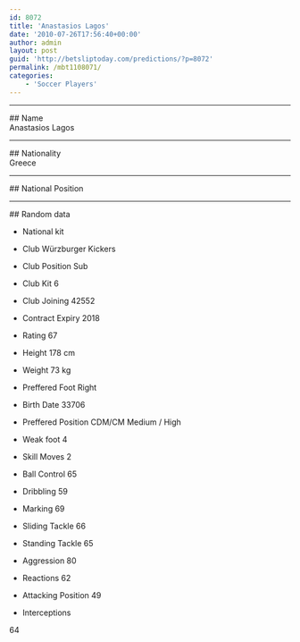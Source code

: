 ```yaml
---
id: 8072
title: 'Anastasios Lagos'
date: '2010-07-26T17:56:40+00:00'
author: admin
layout: post
guid: 'http://betsliptoday.com/predictions/?p=8072'
permalink: /mbt1108071/
categories:
    - 'Soccer Players'
---
```


- - - - - -

\## Name  
 Anastasios Lagos

- - - - - -

\## Nationality  
 Greece

- - - - - -

\## National Position

- - - - - -

\## Random data

- National kit
- Club
 Würzburger Kickers

- Club Position
 Sub

- Club Kit
 6

- Club Joining
 42552

- Contract Expiry
 2018

- Rating
 67

- Height
 178 cm

- Weight
 73 kg

- Preffered Foot
 Right

- Birth Date
 33706

- Preffered Position
 CDM/CM Medium / High

- Weak foot
 4

- Skill Moves
 2

- Ball Control
 65

- Dribbling
 59

- Marking
 69

- Sliding Tackle
 66

- Standing Tackle
 65

- Aggression
 80

- Reactions
 62

- Attacking Position
 49

- Interceptions

 64